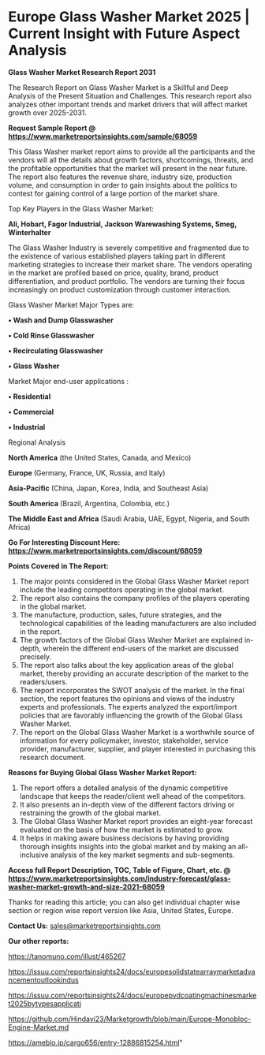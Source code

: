 # Europe Glass Washer Market 2025 | Current Insight with Future Aspect Analysis

<strong>Glass Washer Market Research Report 2031</strong>

The Research Report on Glass Washer Market is a Skillful and Deep Analysis of the Present Situation and Challenges. This research report also analyzes other important trends and market drivers that will affect market growth over 2025-2031.

<strong>Request Sample Report @ <a href=https://www.marketreportsinsights.com/sample/68059>https://www.marketreportsinsights.com/sample/68059</a></strong>

This Glass Washer market report aims to provide all the participants and the vendors will all the details about growth factors, shortcomings, threats, and the profitable opportunities that the market will present in the near future. The report also features the revenue share, industry size, production volume, and consumption in order to gain insights about the politics to contest for gaining control of a large portion of the market share.

Top Key Players in the Glass Washer Market:

<strong>Ali, Hobart, Fagor Industrial, Jackson Warewashing Systems, Smeg, Winterhalter</strong>

The Glass Washer Industry is severely competitive and fragmented due to the existence of various established players taking part in different marketing strategies to increase their market share. The vendors operating in the market are profiled based on price, quality, brand, product differentiation, and product portfolio. The vendors are turning their focus increasingly on product customization through customer interaction.

Glass Washer Market Major Types are:

<strong>• Wash and Dump Glasswasher

• Cold Rinse Glasswasher

• Recirculating Glasswasher

• Glass Washer</strong>

Market Major end-user applications :

<strong>• Residential

• Commercial

• Industrial</strong>

Regional Analysis

</u><strong><b>North America</b></strong> (the United States, Canada, and Mexico)

<strong><b>Europe </b></strong>(Germany, France, UK, Russia, and Italy)

<strong><b>Asia-Pacific</b></strong> (China, Japan, Korea, India, and Southeast Asia)

<strong><b>South America</b></strong> (Brazil, Argentina, Colombia, etc.)

<strong><b>The Middle East and Africa</b></strong> (Saudi Arabia, UAE, Egypt, Nigeria, and South Africa)

<strong>Go For Interesting Discount Here: <a href=https://www.marketreportsinsights.com/discount/68059>https://www.marketreportsinsights.com/discount/68059</a></strong>

<strong>Points Covered in The Report:</strong>
<ol>
  <li>The major points considered in the Global Glass Washer Market report include the leading competitors operating in the global market.</li>
  <li>The report also contains the company profiles of the players operating in the global market.</li>
  <li>The manufacture, production, sales, future strategies, and the technological capabilities of the leading manufacturers are also included in the report.</li>
  <li>The growth factors of the Global Glass Washer Market are explained in-depth, wherein the different end-users of the market are discussed precisely.</li>
  <li>The report also talks about the key application areas of the global market, thereby providing an accurate description of the market to the readers/users.</li>
  <li>The report incorporates the SWOT analysis of the market. In the final section, the report features the opinions and views of the industry experts and professionals. The experts analyzed the export/import policies that are favorably influencing the growth of the Global Glass Washer Market.</li>
  <li>The report on the Global Glass Washer Market is a worthwhile source of information for every policymaker, investor, stakeholder, service provider, manufacturer, supplier, and player interested in purchasing this research document.</li>
</ol>
<strong>Reasons for Buying Global Glass Washer Market Report:</strong>

<ol>
  <li>The report offers a detailed analysis of the dynamic competitive landscape that keeps the reader/client well ahead of the competitors.</li>
  <li>It also presents an in-depth view of the different factors driving or restraining the growth of the global market.</li>
  <li>The Global Glass Washer Market report provides an eight-year forecast evaluated on the basis of how the market is estimated to grow.</li>
  <li>It helps in making aware business decisions by having providing thorough insights insights into the global market and by making an all-inclusive analysis of the key market segments and sub-segments.</li>
</ol>
<strong>Access full Report Description, TOC, Table of Figure, Chart, etc. @ <a href=https://www.marketreportsinsights.com/industry-forecast/glass-washer-market-growth-and-size-2021-68059>https://www.marketreportsinsights.com/industry-forecast/glass-washer-market-growth-and-size-2021-68059</a></strong>


Thanks for reading this article; you can also get individual chapter wise section or region wise report version like Asia, United States, Europe.

<strong>Contact Us:</strong>
sales@marketreportsinsights.com

<strong>Our other reports:</strong>

<a href=https://tanomuno.com/illust/465267>https://tanomuno.com/illust/465267</a>

<a href=https://issuu.com/reportsinsights24/docs/europesolidstatearraymarketadvancementoutlookindus>https://issuu.com/reportsinsights24/docs/europesolidstatearraymarketadvancementoutlookindus</a>

<a href=https://issuu.com/reportsinsights24/docs/europepvdcoatingmachinesmarket2025bytypesapplicati>https://issuu.com/reportsinsights24/docs/europepvdcoatingmachinesmarket2025bytypesapplicati</a>

<a href=https://github.com/Hindavi23/Marketgrowth/blob/main/Europe-Monobloc-Engine-Market.md>https://github.com/Hindavi23/Marketgrowth/blob/main/Europe-Monobloc-Engine-Market.md</a>

<a href=https://ameblo.jp/cargo656/entry-12886815254.html>https://ameblo.jp/cargo656/entry-12886815254.html</a>"

